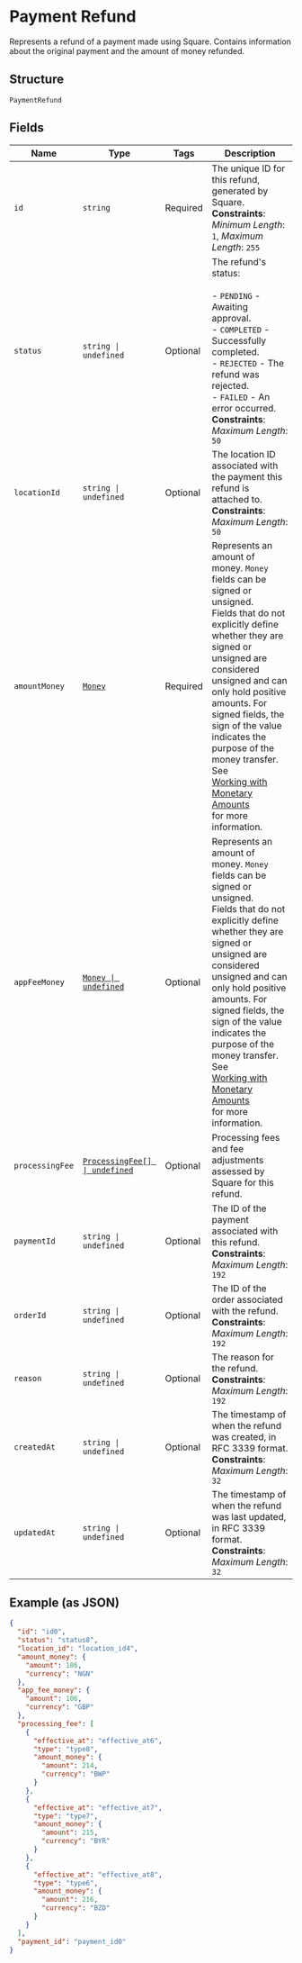 
# Payment Refund

Represents a refund of a payment made using Square. Contains information about
the original payment and the amount of money refunded.

## Structure

`PaymentRefund`

## Fields

| Name | Type | Tags | Description |
|  --- | --- | --- | --- |
| `id` | `string` | Required | The unique ID for this refund, generated by Square.<br>**Constraints**: *Minimum Length*: `1`, *Maximum Length*: `255` |
| `status` | `string \| undefined` | Optional | The refund's status:<br><br>- `PENDING` - Awaiting approval.<br>- `COMPLETED` - Successfully completed.<br>- `REJECTED` - The refund was rejected.<br>- `FAILED` - An error occurred.<br>**Constraints**: *Maximum Length*: `50` |
| `locationId` | `string \| undefined` | Optional | The location ID associated with the payment this refund is attached to.<br>**Constraints**: *Maximum Length*: `50` |
| `amountMoney` | [`Money`](/doc/models/money.md) | Required | Represents an amount of money. `Money` fields can be signed or unsigned.<br>Fields that do not explicitly define whether they are signed or unsigned are<br>considered unsigned and can only hold positive amounts. For signed fields, the<br>sign of the value indicates the purpose of the money transfer. See<br>[Working with Monetary Amounts](https://developer.squareup.com/docs/build-basics/working-with-monetary-amounts)<br>for more information. |
| `appFeeMoney` | [`Money \| undefined`](/doc/models/money.md) | Optional | Represents an amount of money. `Money` fields can be signed or unsigned.<br>Fields that do not explicitly define whether they are signed or unsigned are<br>considered unsigned and can only hold positive amounts. For signed fields, the<br>sign of the value indicates the purpose of the money transfer. See<br>[Working with Monetary Amounts](https://developer.squareup.com/docs/build-basics/working-with-monetary-amounts)<br>for more information. |
| `processingFee` | [`ProcessingFee[] \| undefined`](/doc/models/processing-fee.md) | Optional | Processing fees and fee adjustments assessed by Square for this refund. |
| `paymentId` | `string \| undefined` | Optional | The ID of the payment associated with this refund.<br>**Constraints**: *Maximum Length*: `192` |
| `orderId` | `string \| undefined` | Optional | The ID of the order associated with the refund.<br>**Constraints**: *Maximum Length*: `192` |
| `reason` | `string \| undefined` | Optional | The reason for the refund.<br>**Constraints**: *Maximum Length*: `192` |
| `createdAt` | `string \| undefined` | Optional | The timestamp of when the refund was created, in RFC 3339 format.<br>**Constraints**: *Maximum Length*: `32` |
| `updatedAt` | `string \| undefined` | Optional | The timestamp of when the refund was last updated, in RFC 3339 format.<br>**Constraints**: *Maximum Length*: `32` |

## Example (as JSON)

```json
{
  "id": "id0",
  "status": "status8",
  "location_id": "location_id4",
  "amount_money": {
    "amount": 186,
    "currency": "NGN"
  },
  "app_fee_money": {
    "amount": 106,
    "currency": "GBP"
  },
  "processing_fee": [
    {
      "effective_at": "effective_at6",
      "type": "type8",
      "amount_money": {
        "amount": 214,
        "currency": "BWP"
      }
    },
    {
      "effective_at": "effective_at7",
      "type": "type7",
      "amount_money": {
        "amount": 215,
        "currency": "BYR"
      }
    },
    {
      "effective_at": "effective_at8",
      "type": "type6",
      "amount_money": {
        "amount": 216,
        "currency": "BZD"
      }
    }
  ],
  "payment_id": "payment_id0"
}
```

